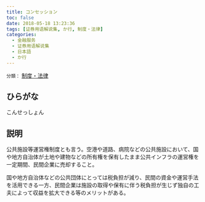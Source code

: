 ```yaml
---
title: コンセッション
toc: false
date: 2018-05-18 13:23:36
tags: [证券用语解说集, か行, 制度・法律]
categories:
  - 金融服务
  - 证券用语解说集
  - 日本語
  - か行
---
```


`分類：` [制度・法律](/tags/制度・法律/)

## ひらがな

こんせっしょん

## 説明

公共施設等運営権制度とも言う。空港や道路、病院などの公共施設において、国や地方自治体が土地や建物などの所有権を保有したまま公共インフラの運営権を一定期間、民間企業に売却すること。

国や地方自治体などの公共団体にとっては税負担が減り、民間の資金や運営手法を活用できる一方、民間企業は施設の取得や保有に伴う税負担が生じず独自の工夫によって収益を拡大できる等のメリットがある。
